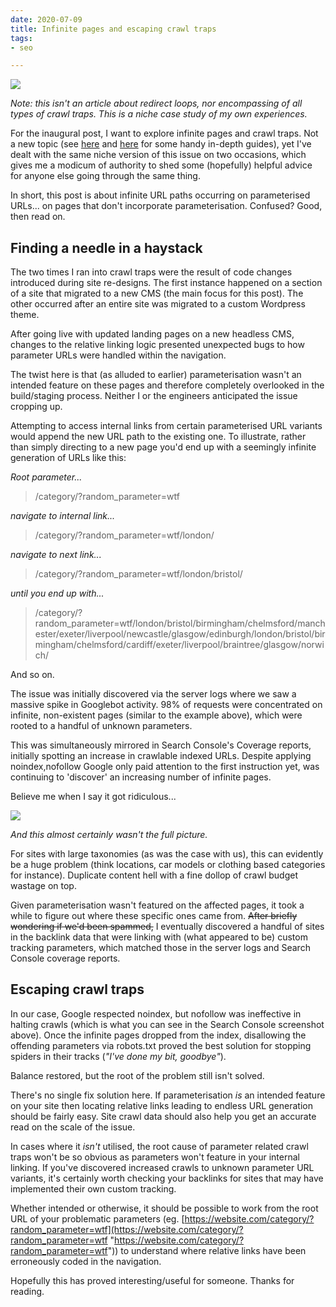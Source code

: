 ```yaml
---
date: 2020-07-09
title: Infinite pages and escaping crawl traps
tags:
- seo

---
```

![](/images/992382641_115bd44a2d_c.jpg)

_Note: this isn't an article about redirect loops, nor encompassing of all types of crawl traps. This is a niche case study of my own experiences._

For the inaugural post, I want to explore infinite pages and crawl traps. Not a new topic (see [here](https://www.contentkingapp.com/academy/crawler-traps/) and [here](https://www.advancedwebranking.com/blog/avoid-the-seo-spider-trap-how-to-get-out-of-a-sticky-situation/) for some handy in-depth guides), yet I've dealt with the same niche version of this issue on two occasions, which gives me a modicum of authority to shed some (hopefully) helpful advice for anyone else going through the same thing.

In short, this post is about infinite URL paths occurring on parameterised URLs... on pages that don't incorporate parameterisation. Confused? Good, then read on.

## Finding a needle in a haystack

The two times I ran into crawl traps were the result of code changes introduced during site re-designs. The first instance happened on a section of a site that migrated to a new CMS (the main focus for this post). The other occurred after an entire site was migrated to a custom Wordpress theme.

After going live with updated landing pages on a new headless CMS, changes to the relative linking logic presented unexpected bugs to how parameter URLs were handled within the navigation.

The twist here is that (as alluded to earlier) parameterisation wasn't an intended feature on these pages and therefore completely overlooked in the build/staging process. Neither I or the engineers anticipated the issue cropping up.

Attempting to access internal links from certain parameterised URL variants would append the new URL path to the existing one. To illustrate, rather than simply directing to a new page you'd end up with a seemingly infinite generation of URLs like this:

_Root parameter..._

> /category/?random_parameter=wtf

_navigate to internal link..._

> /category/?random_parameter=wtf/london/

_navigate to next link..._

> /category/?random_parameter=wtf/london/bristol/

_until you end up with..._

> /category/?random_parameter=wtf/london/bristol/birmingham/chelmsford/manchester/exeter/liverpool/newcastle/glasgow/edinburgh/london/bristol/birmingham/chelmsford/cardiff/exeter/liverpool/braintree/glasgow/norwich/

And so on.

The issue was initially discovered via the server logs where we saw a massive spike in Googlebot activity. 98% of requests were concentrated on infinite, non-existent pages (similar to the example above), which were rooted to a handful of unknown parameters.

This was simultaneously mirrored in Search Console's Coverage reports, initially spotting an increase in crawlable indexed URLs. Despite applying noindex,nofollow Google only paid attention to the first instruction yet, was continuing to 'discover' an increasing number of infinite pages.

Believe me when I say it got ridiculous...

![](/images/infinite-pages.png)

_And this almost certainly wasn't the full picture._

For sites with large taxonomies (as was the case with us), this can evidently be a huge problem (think locations, car models or clothing based categories for instance). Duplicate content hell with a fine dollop of crawl budget wastage on top.

Given parameterisation wasn't featured on the affected pages, it took a while to figure out where these specific ones came from. ~~After briefly wondering if we'd been spammed,~~ I eventually discovered a handful of sites in the backlink data that were linking with (what appeared to be) custom tracking parameters, which matched those in the server logs and Search Console coverage reports.

## Escaping crawl traps

In our case, Google respected noindex, but nofollow was ineffective in halting crawls (which is what you can see in the Search Console screenshot above). Once the infinite pages dropped from the index, disallowing the offending parameters via robots.txt proved the best solution for stopping spiders in their tracks (_"I've done my bit, goodbye"_).

Balance restored, but the root of the problem still isn't solved.

There's no single fix solution here. If parameterisation _is_ an intended feature on your site then locating relative links leading to endless URL generation should be fairly easy. Site crawl data should also help you get an accurate read on the scale of the issue.

In cases where it _isn't_ utilised, the root cause of parameter related crawl traps won't be so obvious as parameters won't feature in your internal linking. If you've discovered increased crawls to unknown parameter URL variants, it's certainly worth checking your backlinks for sites that may have implemented their own custom tracking.

Whether intended or otherwise, it should be possible to work from the root URL of your problematic parameters (eg. [https://website.com/category/?random_parameter=wtf](https://website.com/category/?random_parameter=wtf "https://website.com/category/?random_parameter=wtf")) to understand where relative links have been erroneously coded in the navigation.

Hopefully this has proved interesting/useful for someone. Thanks for reading.